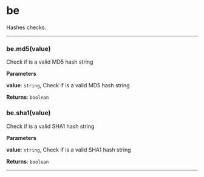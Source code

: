 # be

Hashes checks.



* * *

### be.md5(value) 

Check if is a valid MD5 hash string

**Parameters**

**value**: `string`, Check if is a valid MD5 hash string

**Returns**: `boolean`


### be.sha1(value) 

Check if is a valid SHA1 hash string

**Parameters**

**value**: `string`, Check if is a valid SHA1 hash string

**Returns**: `boolean`



* * *










